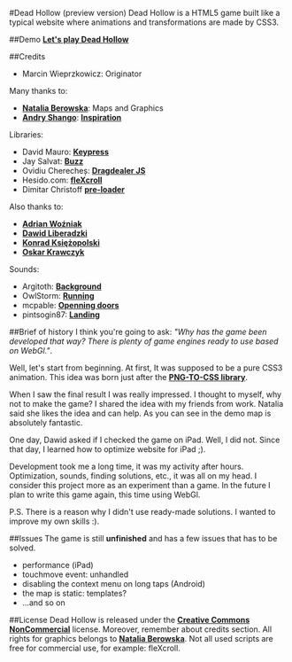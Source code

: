 #Dead Hollow (preview version)
Dead Hollow is a HTML5 game built like a typical website where animations and transformations are made by CSS3.


##Demo
**[Let's play Dead Hollow](http://marcinwieprzkowicz.github.io/dead-hollow/)**


##Credits
* Marcin Wieprzkowicz: Originator

Many thanks to:
* **[Natalia Berowska](http://dribbble.com/nberowska)**: Maps and Graphics
* **[Andry Shango](http://elshangowuzhere.blogspot.com)**: **[Inspiration](http://andry-shango.deviantart.com/art/Dead-Space-352669811)**

Libraries:
* David Mauro: **[Keypress](http://github.com/dmauro)**
* Jay Salvat: **[Buzz](http://jaysalvat.com)**
* Ovidiu Cherecheș: **[Dragdealer JS](http://code.ovidiu.ch/dragdealer/)**
* Hesido.com: **[fleXcroll](http://www.hesido.com/web.php?page=customscrollbar)**
* Dimitar Christoff **[pre-loader](https://github.com/DimitarChristoff/pre-loader)**

Also thanks to:
* **[Adrian Woźniak](http://github.com/Eraden)**
* **[Dawid Liberadzki](http://dribbble.com/liberadzki)**
* **[Konrad Księżopolski](http://dribbble.com/kondziorny)**
* **[Oskar Krawczyk](http://github.com/oskarkrawczyk)**

Sounds:
* Argitoth: **[Background](http://freesound.org/people/Argitoth/sounds/38969/)**
* OwlStorm: **[Running](http://freesound.org/people/OwlStorm/sounds/151227/)**
* mcpable: **[Openning doors](http://freesound.org/people/mcpable/sounds/131934/)**
* pintsogin87: **[Landing](http://www.freesound.org/people/pintsogin87/sounds/118097/)**


##Brief of history
I think you're going to ask: *"Why has the game been developed that way? There is plenty of game engines ready to use based on WebGl."*.

Well, let's start from beginning. At first, It was supposed to be a pure CSS3 animation. This idea was born just after the **[PNG-TO-CSS library](https://github.com/marcinwieprzkowicz/png-to-css)**.

When I saw the final result I was really impressed. I thought to myself, why not to make the game? I shared the idea with my friends from work. Natalia said she likes the idea and can help. As you can see in the demo map is absolutely fantastic.

One day, Dawid asked if I checked the game on iPad. Well, I did not. Since that day, I learned how to optimize website for iPad ;).

Development took me a long time, it was my activity after hours. Optimization, sounds, finding solutions, etc., it was all on my head. I consider this project more as an experiment than a game. In the future I plan to write this game again, this time using WebGl.

P.S. There is a reason why I didn't use ready-made solutions. I wanted to improve my own skills :).


##Issues
The game is still **unfinished** and has a few issues that has to be solved.
* performance (iPad)
* touchmove event: unhandled
* disabling the context menu on long taps (Android)
* the map is static: templates?
* ...and so on


##License
Dead Hollow is released under the **[Creative Commons NonCommercial](http://creativecommons.org/licenses/by-nc/3.0/)** license.
Moreover, remember about credits section. All rights for graphics belongs to **[Natalia Berowska](http://dribbble.com/nberowska)**. Not all used scripts are free for commercial use, for example: fleXcroll.
